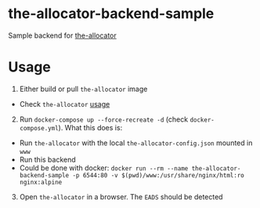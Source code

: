 # the-allocator-backend-sample
Sample backend for [the-allocator](https://github.com/shadiakiki1986/the-allocator)

# Usage
1. Either build or pull `the-allocator` image
 * Check `the-allocator` [usage](https://github.com/shadiakiki1986/the-allocator#Usage)
2. Run `docker-compose up --force-recreate -d` (check `docker-compose.yml`). What this does is:
 * Run `the-allocator` with the local `the-allocator-config.json` mounted in `www`
 * Run this backend
  * Could be done with docker: `docker run --rm --name the-allocator-backend-sample -p 6544:80 -v $(pwd)/www:/usr/share/nginx/html:ro nginx:alpine`
3. Open `the-allocator` in a browser. The `EADS` should be detected
